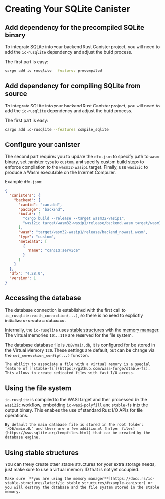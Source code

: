 # Creating Your SQLite Canister

## Add dependency for the precompiled SQLite binary

To integrate SQLite into your backend Rust Canister project, you will need to add the `ic-rusqlite` dependency and adjust the build process.

The first part is easy:
```bash
cargo add ic-rusqlite --features precompiled
```


## Add dependency for compiling SQLite from source

To integrate SQLite into your backend Rust Canister project, you will need to add the `ic-rusqlite` dependency and adjust the build process.

The first part is easy:
```bash
cargo add ic-rusqlite --features compile_sqlite
```

## Configure your canister

The second part requires you to update the `dfx.json` to specify path to `wasm` binary, set canister `type` to `custom`, and 
specify custom build steps to enforce compilation to the `wasm32-wasip1` target.
Finally, use `wasi2ic` to produce a Wasm executable on the Internet Computer.

Example `dfx.json`:
```json
{
  "canisters": {
    "backend": {
      "candid": "can.did",
      "package": "backend",
      "build": [
        "cargo build --release --target wasm32-wasip1",
        "wasi2ic target/wasm32-wasip1/release/backend.wasm target/wasm32-wasip1/release/backend_nowasi.wasm"
      ],
      "wasm": "target/wasm32-wasip1/release/backend_nowasi.wasm",
      "type": "custom",
      "metadata": [
        {
          "name": "candid:service"
        }
      ]
    }
  },
  "dfx": "0.28.0",
  "version": 1
}
```

## Accessing the database

The database connection is established with the first call to `ic_rusqlite::with_connection(...)`, so there is no need to explicitly initialize or create a database.

Internally, the `ic-rusqlite` uses [stable structures](https://dfinity.github.io/stable-structures/) with the [memory manager](https://dfinity.github.io/stable-structures/concepts/memory-manager.html). The virtual memories `101..119` are reserved for the file system.


The database database file is `/DB/main.db`, it is configured for be stored in the Virtual Memory `120`. These settings are default, but can be change via the `set_connection_config(...)` function.

```admonish note
The ability to associate a file with a virtual memory is a special feature of [`stable-fs`](https://github.com/wasm-forge/stable-fs). This allows to create dedicated files with fast I/O access.
```

## Using the file system

`ic-rusqlite` is compiled to the WASI target and then processed by the [`wasi2ic` workflow](https://github.com/wasm-forge/wasi2ic), embedding `ic-wasi-polyfill` and `stable-fs` into the output binary. This enables the use of standard Rust I/O APIs for file operations.

```admonish note
By default the main database file is stored in the root folder: `/DB/main.db` and there are a few additional [helper files](https://www.sqlite.org/tempfiles.html) that can be created by the database engine.
```

## Using stable structures

You can freely create other stable structures for your extra storage needs, just make sure to use a virtual memory ID that is not yet occupied.

```admonish warning title="Use Memory Manager"
Make sure [**you are using the memory manager**](https://docs.rs/ic-stable-structures/latest/ic_stable_structures/#example-canister) or you will destroy the database and the file system stored in the stable memory.
```

